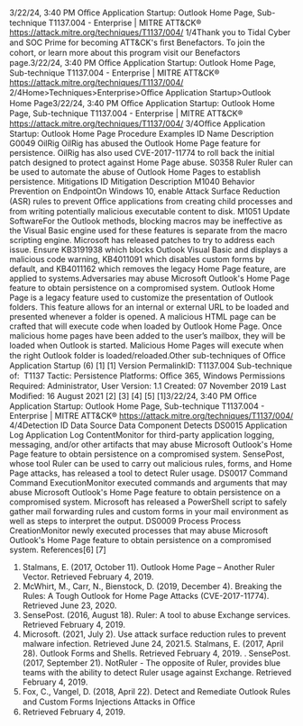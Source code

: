 3/22/24, 3:40 PM Oﬃce Application Startup: Outlook Home Page, Sub-technique T1137.004 - Enterprise | MITRE ATT&CK®
https://attack.mitre.org/techniques/T1137/004/ 1/4Thank you to Tidal Cyber and SOC Prime for becoming ATT&CK's ﬁrst Benefactors. To join the cohort, or learn more about this program visit our
Benefactors page.3/22/24, 3:40 PM Oﬃce Application Startup: Outlook Home Page, Sub-technique T1137.004 - Enterprise | MITRE ATT&CK®
https://attack.mitre.org/techniques/T1137/004/ 2/4Home>Techniques>Enterprise>Oﬃce Application Startup>Outlook Home Page3/22/24, 3:40 PM Oﬃce Application Startup: Outlook Home Page, Sub-technique T1137.004 - Enterprise | MITRE ATT&CK®
https://attack.mitre.org/techniques/T1137/004/ 3/4Oﬃce Application Startup: Outlook Home Page
Procedure Examples
ID Name Description
G0049 OilRig OilRig has abused the Outlook Home Page feature for persistence. OilRig has also used CVE-2017-11774 to roll back
the initial patch designed to protect against Home Page abuse.
S0358 Ruler Ruler can be used to automate the abuse of Outlook Home Pages to establish persistence.
Mitigations
ID Mitigation Description
M1040 Behavior
Prevention on
EndpointOn Windows 10, enable Attack Surface Reduction (ASR) rules to prevent Oﬃce applications from creating
child processes and from writing potentially malicious executable content to disk. 
M1051 Update
SoftwareFor the Outlook methods, blocking macros may be ineffective as the Visual Basic engine used for these
features is separate from the macro scripting engine. Microsoft has released patches to try to address
each issue. Ensure KB3191938 which blocks Outlook Visual Basic and displays a malicious code warning,
KB4011091 which disables custom forms by default, and KB4011162 which removes the legacy Home
Page feature, are applied to systems.Adversaries may abuse Microsoft Outlook's Home Page feature to obtain persistence on a compromised system. Outlook Home Page is a
legacy feature used to customize the presentation of Outlook folders. This feature allows for an internal or external URL to be loaded and
presented whenever a folder is opened. A malicious HTML page can be crafted that will execute code when loaded by Outlook Home Page.
Once malicious home pages have been added to the user’s mailbox, they will be loaded when Outlook is started. Malicious Home Pages will
execute when the right Outlook folder is loaded/reloaded.Other sub-techniques of Oﬃce Application Startup (6)
[1]
[1]
Version PermalinkID: T1137.004
Sub-technique of:  T1137
 
Tactic: Persistence
 
Platforms: Oﬃce 365, Windows
 
Permissions Required: Administrator, User
Version: 1.1
Created: 07 November 2019
Last Modiﬁed: 16 August 2021
[2]
[3]
[4]
[5]
[1]3/22/24, 3:40 PM Oﬃce Application Startup: Outlook Home Page, Sub-technique T1137.004 - Enterprise | MITRE ATT&CK®
https://attack.mitre.org/techniques/T1137/004/ 4/4Detection
ID Data Source Data Component Detects
DS0015 Application Log Application Log
ContentMonitor for third-party application logging, messaging, and/or other artifacts that may
abuse Microsoft Outlook's Home Page feature to obtain persistence on a compromised
system. SensePost, whose tool Ruler can be used to carry out malicious rules, forms,
and Home Page attacks, has released a tool to detect Ruler usage.
DS0017 Command Command
ExecutionMonitor executed commands and arguments that may abuse Microsoft Outlook's
Home Page feature to obtain persistence on a compromised system. Microsoft has
released a PowerShell script to safely gather mail forwarding rules and custom forms
in your mail environment as well as steps to interpret the output.
DS0009 Process Process
CreationMonitor newly executed processes that may abuse Microsoft Outlook's Home Page
feature to obtain persistence on a compromised system.
References[6]
[7]
1. Stalmans, E. (2017, October 11). Outlook Home Page –
Another Ruler Vector. Retrieved February 4, 2019.
2. McWhirt, M., Carr, N., Bienstock, D. (2019, December 4).
Breaking the Rules: A Tough Outlook for Home Page Attacks
(CVE-2017-11774). Retrieved June 23, 2020.
3. SensePost. (2016, August 18). Ruler: A tool to abuse
Exchange services. Retrieved February 4, 2019.
4. Microsoft. (2021, July 2). Use attack surface reduction rules to
prevent malware infection. Retrieved June 24, 2021.5. Stalmans, E. (2017, April 28). Outlook Forms and Shells.
Retrieved February 4, 2019.
 . SensePost. (2017, September 21). NotRuler - The opposite of
Ruler, provides blue teams with the ability to detect Ruler
usage against Exchange. Retrieved February 4, 2019.
7. Fox, C., Vangel, D. (2018, April 22). Detect and Remediate
Outlook Rules and Custom Forms Injections Attacks in Oﬃce
365. Retrieved February 4, 2019.